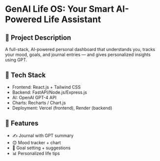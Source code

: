 # GenAI Life OS: Your Smart AI-Powered Life Assistant

## 🚀 Project Description
A full-stack, AI-powered personal dashboard that understands you, tracks your mood, goals, and journal entries — and gives personalized insights using GPT.

## 🔧 Tech Stack
- Frontend: React.js + Tailwind CSS
- Backend: FastAPI/Node.js/Express.js
- AI: OpenAI GPT-4 API
- Charts: Recharts / Chart.js
- Deployment: Vercel (frontend), Render (backend)

## 🔗 Features
- ✍️ Journal with GPT summary
- 😊 Mood tracker + chart
- 📅 Goal setting + suggestions
- 📊 Personalized life tips

